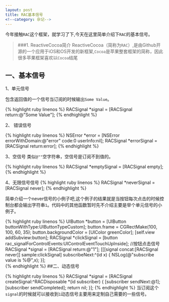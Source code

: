 ```yaml
---
layout: post
title: RAC基本信号
<!--category: 杂记-->
---
```

  今年接触`RAC`这个框架，就学习了下,今天在这里简单介绍下`RAC`的基本信号。
> ###1. ReactiveCocoa简介
> ReactiveCocoa（简称为`RAC`）,是由Github开源的一个应用于iOS和OS开发的新框架,`Cocoa`是苹果整套框架的简称，因此很多苹果框架喜欢以`Cocoa`结尾

## 一、基本信号
1、单元信号
 
 包含返回值的一个信号当订阅的时候输出`Some Value`。
	
{% highlight ruby linenos %}
RACSignal *signal = [RACSignal return:@"Some Value"];
{% endhighlight %}
	
	
2、 错误信号

{% highlight ruby linenos %}
NSError *error = [NSError errorWithDomain:@"error" code:0 userInfo:nil];
 RACSignal *errorSignal = [RACSignal return:error];
{% endhighlight %}
	

3、空信号
类似`@""`空字符串，空信号是订阅不到值的。
	
	
{% highlight ruby linenos %}
RACSignal *emptySignal = [RACSignal empty];
{% endhighlight %}

4、无限信号信号
{% highlight ruby linenos %}
RACSignal *neverSignal = [RACSignal never];
{% endhighlight %}

简单介绍一个never信号的小例子吧,这个例子的结果就是当按钮每次点击的时候控制台都会输出字符串`1`。代码中的其他函数暂时先不介绍主要是举个单元信号的小例子。
		
{% highlight ruby linenos %}
UIButton *button = [UIButton buttonWithType:UIButtonTypeCustom];
button.frame = CGRectMake(100, 100, 60, 35);    button.backgroundColor = [UIColor greenColor];
[self.view addSubview:button];
RACSignal *clickSignal = [button rac_signalForControlEvents:UIControlEventTouchUpInside];   //按钮点击信号
RACSignal *signal = [RACSignal return:@"1"];
    [[[signal concat:[RACSignal never]] sample:clickSignal] subscribeNext:^(id x) {
         NSLog(@"subscribe value is %@",x);
  }];    
{% endhighlight %}
##二、动态信号 
 
{% highlight ruby linenos %}
RACSignal *signal = [RACSignal createSignal:^RACDisposable *(id<RACSubscriber> subscriber) {
       [subscriber sendNext:@1];
       [subscriber sendCompleted];
       return nil; }];
{% endhighlight %}
当订阅这个`signal`的时候就可以接收到`1`动态信号主要用来定制自己需要的一些信号。
